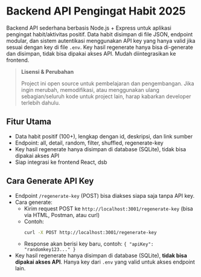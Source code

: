 # Backend API Pengingat Habit 2025

Backend API sederhana berbasis Node.js + Express untuk aplikasi pengingat habit/aktivitas positif. Data habit disimpan di file JSON, endpoint modular, dan sistem autentikasi menggunakan API key yang hanya valid jika sesuai dengan key di file `.env`. Key hasil regenerate hanya bisa di-generate dan disimpan, tidak bisa dipakai akses API. Mudah diintegrasikan ke frontend.

> **Lisensi & Perubahan**
> 
> Project ini open source untuk pembelajaran dan pengembangan. Jika ingin merubah, memodifikasi, atau menggunakan ulang sebagian/seluruh kode untuk project lain, harap kabarkan developer terlebih dahulu.

## Fitur Utama
- Data habit positif (100+), lengkap dengan id, deskripsi, dan link sumber
- Endpoint: all, detail, random, filter, shuffled, regenerate-key
- Key hasil regenerate hanya disimpan di database (SQLite), tidak bisa dipakai akses API
- Siap integrasi ke frontend React, dsb

## Cara Generate API Key
- Endpoint `/regenerate-key` (POST) bisa diakses siapa saja tanpa API key.
- Cara generate:
  - Kirim request POST ke `http://localhost:3001/regenerate-key` (bisa via HTML, Postman, atau curl)
  - Contoh:
    ```bash
    curl -X POST http://localhost:3001/regenerate-key
    ```
  - Response akan berisi key baru, contoh: `{ "apiKey": "randomkey123..." }`
- Key hasil regenerate hanya disimpan di database (SQLite), **tidak bisa dipakai akses API**. Hanya key dari `.env` yang valid untuk akses endpoint lain.
